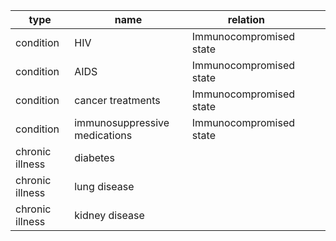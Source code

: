 | type            | name                          | relation                |     |     |
| --------------- | ----------------------------- | ----------------------- | --- | --- |
| condition       | HIV                           | Immunocompromised state |     |     |
| condition       | AIDS                          | Immunocompromised state |     |     |
| condition       | cancer treatments             | Immunocompromised state |     |     |
| condition       | immunosuppressive medications | Immunocompromised state |     |     |
| chronic illness | diabetes                      |                         |     |     |
| chronic illness | lung disease                |                         |     |     |
| chronic illness | kidney disease                              |                         |     |     |
